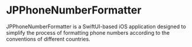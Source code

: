 # JPPhoneNumberFormatter
JPPhoneNumberFormatter is a SwiftUI-based iOS application designed to simplify the process of formatting phone numbers according to the conventions of different countries.
